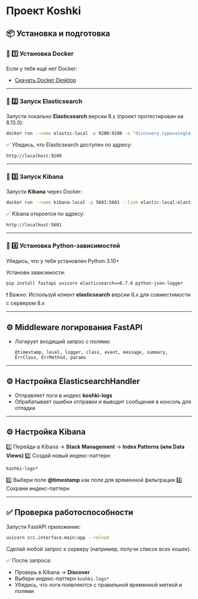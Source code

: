 # Проект Koshki

## 📦 Установка и подготовка

### 🔹 1️⃣ Установка Docker

Если у тебя ещё нет Docker:

- [Скачать Docker Desktop](https://www.docker.com/products/docker-desktop/)

---

### 🔹 2️⃣ Запуск Elasticsearch

Запусти локально **Elasticsearch** версии 8.x (проект протестирован на 8.13.0):

```bash
docker run --name elastic-local -p 9200:9200 -e "discovery.type=single-node" elasticsearch:8.13.0
````

✅ Убедись, что Elasticsearch доступен по адресу:

```
http://localhost:9200
```

---

### 🔹 3️⃣ Запуск Kibana

Запусти **Kibana** через Docker:

```bash
docker run --name kibana-local -p 5601:5601 --link elastic-local:elasticsearch kibana:8.13.0
```

✅ Kibana откроется по адресу:

```
http://localhost:5601
```

---

### 🔹 4️⃣ Установка Python-зависимостей

Убедись, что у тебя установлен Python 3.10+

Установи зависимости:
```bash
pip install fastapi uvicorn elasticsearch==8.7.0 python-json-logger
```

❗ Важно: Используй клиент **elasticsearch** версии 8.x для совместимости с сервером 8.x

---

## ⚙️ Middleware логирования FastAPI

* Логирует входящий запрос с полями:

  ```
  @timestamp, level, logger, class, event, message, summary, ErrClass, ErrMethod, params
  ```
---

## ⚙️ Настройка ElasticsearchHandler

* Отправляет логи в индекс **koshki-logs**
* Обрабатывает ошибки отправки и выводит сообщения в консоль для отладки

---

## ⚙️ Настройка Kibana

1️⃣ Перейди в Kibana → **Stack Management** → **Index Patterns (или Data Views)**
2️⃣ Создай новый индекс-паттерн:

```
koshki-logs*
```

3️⃣ Выбери поле **@timestamp** как поле для временной фильтрации
4️⃣ Сохрани индекс-паттерн

---

## ✅ Проверка работоспособности

Запусти FastAPI приложение:

```bash
uvicorn src.interface.main:app --reload
```

Сделай любой запрос к серверу (например, получи список всех кошек).

✅ После запроса:

* Проверь в Kibana → **Discover**
* Выбери индекс-паттерн `koshki-logs*`
* Убедись, что логи появляются с правильной временной меткой и полями

